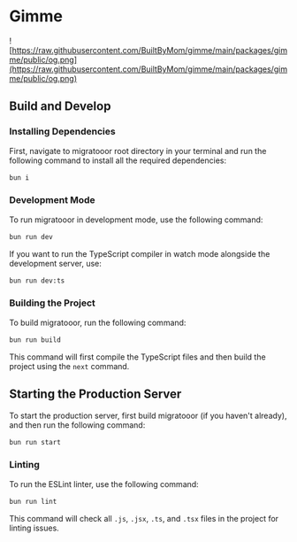 # Gimme

![https://raw.githubusercontent.com/BuiltByMom/gimme/main/packages/gimme/public/og.png](https://raw.githubusercontent.com/BuiltByMom/gimme/main/packages/gimme/public/og.png)
## Build and Develop

### Installing Dependencies

First, navigate to migratooor root directory in your terminal and run the following command to install all the required dependencies:

```bash
bun i
```

### Development Mode

To run migratooor in development mode, use the following command:

```bash
bun run dev
```

If you want to run the TypeScript compiler in watch mode alongside the development server, use:

```bash
bun run dev:ts
```

### Building the Project

To build migratooor, run the following command:

```bash
bun run build
```

This command will first compile the TypeScript files and then build the project using the `next` command.

## Starting the Production Server

To start the production server, first build migratooor (if you haven't already), and then run the following command:

```bash
bun run start
```

### Linting

To run the ESLint linter, use the following command:

```bash
bun run lint
```

This command will check all `.js`, `.jsx`, `.ts`, and `.tsx` files in the project for linting issues.
